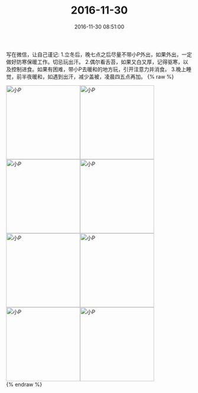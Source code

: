 ﻿---
title: 2016-11-30
date: 2016-11-30 08:51:00
tags:
categories: 妈妈
---
写在微信，让自己谨记:
1.立冬后，晚七点之后尽量不带小P外出，如果外出，一定做好防寒保暖工作。切忌玩出汗。
2.偶尔看舌苔，如果又白又厚，记得驱寒，以及控制进食。如果有困难，带小P去暖和的地方玩，引开注意力并消食。
3.晚上睡觉，前半夜暖和，如遇到出汗，减少盖被，凌晨四五点再加。
{% raw %}
<div style="width:500 px">
<div style="float:left; width:100 px"><img src="/images/微信图片_20171012152123.jpg" width="200" alt="小P"></div>
<div style="float:left; width:100 px"><img src="/images/微信图片_20171012152133.jpg" width="200" alt="小P"></div>
<div style="float:left; width:100 px"><img src="/images/微信图片_20171012152141.jpg" width="200" alt="小P"></div>
<div style="float:left; width:100 px"><img src="/images/微信图片_20171012152149.jpg" width="200" alt="小P"></div>
<div style="float:left; width:100 px"><img src="/images/微信图片_20171012152159.jpg" width="200" alt="小P"></div>
<div style="float:left; width:100 px"><img src="/images/微信图片_20171012152208.jpg" width="200" alt="小P"></div>
<div style="float:left; width:100 px"><img src="/images/微信图片_20171012152216.jpg" width="200" alt="小P"></div>
<div style="float:left; width:100 px"><img src="/images/微信图片_20171012152224.jpg" width="200" alt="小P"></div>
<div style="clear:both"></div>
</div>
{% endraw %}